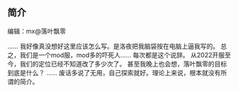 ## 简介
编辑：mx@落叶飘零

......
我好像真没想好这里应该怎么写。是洛夜把我脑袋按在电脑上逼我写的。
总之，我们是一个mod服，mod多的吓死人......
每次都是这个说辞。
从2022开服至今，我们的定位已经不知道改了多少次了。
甚至我晚上也会想，落叶飘零的目标到底是什么？
......
废话多说了无用，自己探索就好。理论上来说，根本就没有所谓的简介。